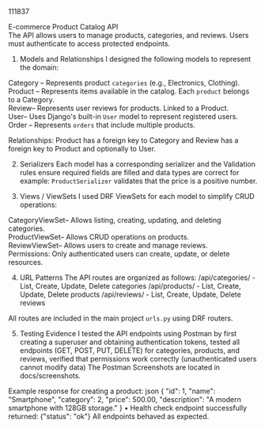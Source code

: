 111837

E-commerce Product Catalog API   
The API allows users to manage products, categories, and reviews. Users must authenticate to access protected endpoints.


1. Models and Relationships
I designed the following models to represent the domain:

Category – Represents product `categories` (e.g., Electronics, Clothing).  
Product – Represents items available in the catalog. Each `product` belongs to a Category.  
Review– Represents user reviews for products. Linked to a Product.  
User– Uses Django's built-in `User` model to represent registered users.  
Order – Represents `orders` that include multiple products.

Relationships: 
Product has a foreign key to Category and Review has a foreign key to Product and optionally to User.  

2. Serializers
Each model has a corresponding serializer and the Validation rules ensure required fields are filled and data types are correct for example: `ProductSerializer` validates that the price is a positive number.


3. Views / ViewSets
I used DRF ViewSets for each model to simplify CRUD operations:

CategoryViewSet– Allows listing, creating, updating, and deleting categories.  
ProductViewSet– Allows CRUD operations on products.  
ReviewViewSet– Allows users to create and manage reviews.  
Permissions: Only authenticated users can create, update, or delete resources.  

4. URL Patterns
The API routes are organized as follows:
/api/categories/ - List, Create, Update, Delete categories
/api/products/ - List, Create, Update, Delete products
/api/reviews/ - List, Create, Update, Delete reviews

All routes are included in the main project `urls.py` using DRF routers.

5. Testing Evidence
I tested the API endpoints using Postman by first creating a superuser and obtaining authentication tokens, tested all endpoints (GET, POST, PUT, DELETE) for categories, products, and reviews, verified that permissions work correctly (unauthenticated users cannot modify data)
The Postman Screenshots are located in docs/screenshots.
 
Example response for creating a product:
json
{
    "id": 1,
    "name": "Smartphone",
    "category": 2,
    "price": 500.00,
    "description": "A modern smartphone with 128GB storage."
}
    • Health check endpoint successfully returned:
{"status": "ok"}
All endpoints behaved as expected.
